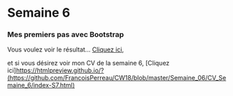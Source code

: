 # Semaine 6
### Mes premiers pas avec Bootstrap
Vous voulez voir le résultat... [Cliquez ici](https://htmlpreview.github.io/?https://github.com/FrancoisPerreau/CW18/blob/master/Semaine_06/CV_Semaine_6/index-S7.html),  


et si vous désirez voir mon CV de la semaine 6, [Cliquez ici]https://htmlpreview.github.io/?(https://github.com/FrancoisPerreau/CW18/blob/master/Semaine_06/CV_Semaine_6/index-S7.html)
